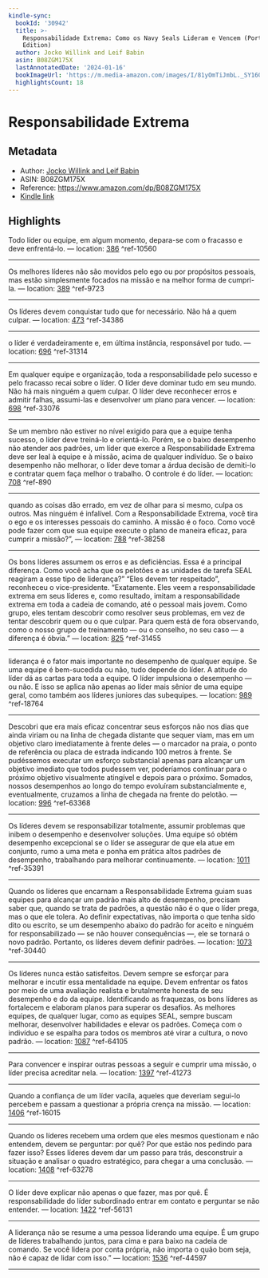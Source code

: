 ```yaml
---
kindle-sync:
  bookId: '30942'
  title: >-
    Responsabilidade Extrema: Como os Navy Seals Lideram e Vencem (Portuguese
    Edition)
  author: Jocko Willink and Leif Babin
  asin: B08ZGM175X
  lastAnnotatedDate: '2024-01-16'
  bookImageUrl: 'https://m.media-amazon.com/images/I/81yOmTiJmbL._SY160.jpg'
  highlightsCount: 18
---
```

# Responsabilidade Extrema
## Metadata
* Author: [Jocko Willink and Leif Babin](https://www.amazon.comundefined)
* ASIN: B08ZGM175X
* Reference: https://www.amazon.com/dp/B08ZGM175X
* [Kindle link](kindle://book?action=open&asin=B08ZGM175X)

## Highlights
Todo líder ou equipe, em algum momento, depara-se com o fracasso e deve enfrentá-lo. — location: [386](kindle://book?action=open&asin=B08ZGM175X&location=386) ^ref-10560

---
Os melhores líderes não são movidos pelo ego ou por propósitos pessoais, mas estão simplesmente focados na missão e na melhor forma de cumpri-la. — location: [389](kindle://book?action=open&asin=B08ZGM175X&location=389) ^ref-9723

---
Os líderes devem conquistar tudo que for necessário. Não há a quem culpar. — location: [473](kindle://book?action=open&asin=B08ZGM175X&location=473) ^ref-34386

---
o líder é verdadeiramente e, em última instância, responsável por tudo. — location: [696](kindle://book?action=open&asin=B08ZGM175X&location=696) ^ref-31314

---
Em qualquer equipe e organização, toda a responsabilidade pelo sucesso e pelo fracasso recai sobre o líder. O líder deve dominar tudo em seu mundo. Não há mais ninguém a quem culpar. O líder deve reconhecer erros e admitir falhas, assumi-las e desenvolver um plano para vencer. — location: [698](kindle://book?action=open&asin=B08ZGM175X&location=698) ^ref-33076

---
Se um membro não estiver no nível exigido para que a equipe tenha sucesso, o líder deve treiná-lo e orientá-lo. Porém, se o baixo desempenho não atender aos padrões, um líder que exerce a Responsabilidade Extrema deve ser leal à equipe e à missão, acima de qualquer indivíduo. Se o baixo desempenho não melhorar, o líder deve tomar a árdua decisão de demiti-lo e contratar quem faça melhor o trabalho. O controle é do líder. — location: [708](kindle://book?action=open&asin=B08ZGM175X&location=708) ^ref-890

---
quando as coisas dão errado, em vez de olhar para si mesmo, culpa os outros. Mas ninguém é infalível. Com a Responsabilidade Extrema, você tira o ego e os interesses pessoais do caminho. A missão é o foco. Como você pode fazer com que sua equipe execute o plano de maneira eficaz, para cumprir a missão?”, — location: [788](kindle://book?action=open&asin=B08ZGM175X&location=788) ^ref-38258

---
Os bons líderes assumem os erros e as deficiências. Essa é a principal diferença. Como você acha que os pelotões e as unidades de tarefa SEAL reagiram a esse tipo de liderança?” “Eles devem ter respeitado”, reconheceu o vice-presidente. “Exatamente. Eles veem a responsabilidade extrema em seus líderes e, como resultado, imitam a responsabilidade extrema em toda a cadeia de comando, até o pessoal mais jovem. Como grupo, eles tentam descobrir como resolver seus problemas, em vez de tentar descobrir quem ou o que culpar. Para quem está de fora observando, como o nosso grupo de treinamento — ou o conselho, no seu caso — a diferença é óbvia.” — location: [825](kindle://book?action=open&asin=B08ZGM175X&location=825) ^ref-31455

---
liderança é o fator mais importante no desempenho de qualquer equipe. Se uma equipe é bem-sucedida ou não, tudo depende do líder. A atitude do líder dá as cartas para toda a equipe. O líder impulsiona o desempenho — ou não. E isso se aplica não apenas ao líder mais sênior de uma equipe geral, como também aos líderes juniores das subequipes. — location: [989](kindle://book?action=open&asin=B08ZGM175X&location=989) ^ref-18764

---
Descobri que era mais eficaz concentrar seus esforços não nos dias que ainda viriam ou na linha de chegada distante que sequer viam, mas em um objetivo claro imediatamente à frente deles — o marcador na praia, o ponto de referência ou placa de estrada indicando 100 metros à frente. Se pudéssemos executar um esforço substancial apenas para alcançar um objetivo imediato que todos pudessem ver, poderíamos continuar para o próximo objetivo visualmente atingível e depois para o próximo. Somados, nossos desempenhos ao longo do tempo evoluíram substancialmente e, eventualmente, cruzamos a linha de chegada na frente do pelotão. — location: [996](kindle://book?action=open&asin=B08ZGM175X&location=996) ^ref-63368

---
Os líderes devem se responsabilizar totalmente, assumir problemas que inibem o desempenho e desenvolver soluções. Uma equipe só obtém desempenho excepcional se o líder se assegurar de que ela atue em conjunto, rumo a uma meta e ponha em prática altos padrões de desempenho, trabalhando para melhorar continuamente. — location: [1011](kindle://book?action=open&asin=B08ZGM175X&location=1011) ^ref-35391

---
Quando os líderes que encarnam a Responsabilidade Extrema guiam suas equipes para alcançar um padrão mais alto de desempenho, precisam saber que, quando se trata de padrões, a questão não é o que o líder prega, mas o que ele tolera. Ao definir expectativas, não importa o que tenha sido dito ou escrito, se um desempenho abaixo do padrão for aceito e ninguém for responsabilizado — se não houver consequências —, ele se tornará o novo padrão. Portanto, os líderes devem definir padrões. — location: [1073](kindle://book?action=open&asin=B08ZGM175X&location=1073) ^ref-30440

---
Os líderes nunca estão satisfeitos. Devem sempre se esforçar para melhorar e incutir essa mentalidade na equipe. Devem enfrentar os fatos por meio de uma avaliação realista e brutalmente honesta de seu desempenho e do da equipe. Identificando as fraquezas, os bons líderes as fortalecem e elaboram planos para superar os desafios. As melhores equipes, de qualquer lugar, como as equipes SEAL, sempre buscam melhorar, desenvolver habilidades e elevar os padrões. Começa com o indivíduo e se espalha para todos os membros até virar a cultura, o novo padrão. — location: [1087](kindle://book?action=open&asin=B08ZGM175X&location=1087) ^ref-64105

---

Para convencer e inspirar outras pessoas a seguir e cumprir uma missão, o líder precisa acreditar nela. — location: [1397](kindle://book?action=open&asin=B08ZGM175X&location=1397) ^ref-41273

---
Quando a confiança de um líder vacila, aqueles que deveriam segui-lo percebem e passam a questionar a própria crença na missão. — location: [1406](kindle://book?action=open&asin=B08ZGM175X&location=1406) ^ref-16015

---
Quando os líderes recebem uma ordem que eles mesmos questionam e não entendem, devem se perguntar: por quê? Por que estão nos pedindo para fazer isso? Esses líderes devem dar um passo para trás, desconstruir a situação e analisar o quadro estratégico, para chegar a uma conclusão. — location: [1408](kindle://book?action=open&asin=B08ZGM175X&location=1408) ^ref-63278

---
O líder deve explicar não apenas o que fazer, mas por quê. É responsabilidade do líder subordinado entrar em contato e perguntar se não entender. — location: [1422](kindle://book?action=open&asin=B08ZGM175X&location=1422) ^ref-56131

---
A liderança não se resume a uma pessoa liderando uma equipe. É um grupo de líderes trabalhando juntos, para cima e para baixo na cadeia de comando. Se você lidera por conta própria, não importa o quão bom seja, não é capaz de lidar com isso.” — location: [1536](kindle://book?action=open&asin=B08ZGM175X&location=1536) ^ref-44597

---
